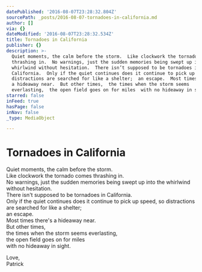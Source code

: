 ```yaml
---
datePublished: '2016-08-07T23:28:32.804Z'
sourcePath: _posts/2016-08-07-tornadoes-in-california.md
author: []
via: {}
dateModified: '2016-08-07T23:28:32.534Z'
title: Tornadoes in California
publisher: {}
description: >-
  Quiet moments, the calm before the storm.  Like clockwork the tornado comes
  thrashing in.  No warnings, just the sudden memories being swept up into the
  whirlwind without hesitation.  There isn’t supposed to be tornadoes in
  California.  Only if the quiet continues does it continue to pick up speed, so
  distractions are searched for like a shelter;  an escape.  Most times there’s
  a hideaway near.  But other times,  the times when the storm seems
  everlasting,  the open field goes on for miles  with no hideaway in sight.
starred: false
inFeed: true
hasPage: false
inNav: false
_type: MediaObject

---
```

# Tornadoes in California

Quiet moments, the calm before the storm.  
Like clockwork the tornado comes thrashing in.  
No warnings, just the sudden memories being swept up into the whirlwind without hesitation.  
There isn't supposed to be tornadoes in California.  
Only if the quiet continues does it continue to pick up speed, so distractions are searched for like a shelter;  
an escape.  
Most times there's a hideaway near.  
But other times,  
the times when the storm seems everlasting,  
the open field goes on for miles  
with no hideaway in sight.

Love,  
Patrick